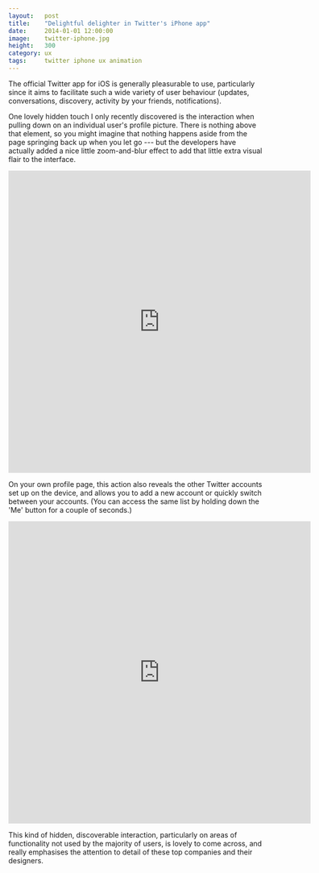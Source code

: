 ```yaml
---
layout:   post
title:    "Delightful delighter in Twitter's iPhone app"
date:     2014-01-01 12:00:00
image:    twitter-iphone.jpg
height:   300
category: ux
tags:     twitter iphone ux animation
---
```


The official Twitter app for iOS is generally pleasurable to use, particularly since it aims to facilitate such a wide variety of user behaviour (updates, conversations, discovery, activity by your friends, notifications).

One lovely hidden touch I only recently discovered is the interaction when pulling down on an individual user's profile picture. There is nothing above that element, so you might imagine that nothing happens aside from the page springing back up when you let go --- but the developers have actually added a nice little zoom-and-blur effect to add that little extra visual flair to the interface.

<iframe class="vine-embed" src="https://vine.co/v/h30KxiZQMqb/embed/simple?audio=1" width="600" height="600" frameborder="0"></iframe>

On your own profile page, this action also reveals the other Twitter accounts set up on the device, and allows you to add a new account or quickly switch between your accounts. (You can access the same list by holding down the 'Me' button for a couple of seconds.) 

<iframe class="vine-embed" src="https://vine.co/v/h30AnxatdtQ/embed/simple?audio=1" width="600" height="600" frameborder="0"></iframe>

This kind of hidden, discoverable interaction, particularly on areas of functionality not used by the majority of users, is lovely to come across, and really emphasises the attention to detail of these top companies and their designers.   